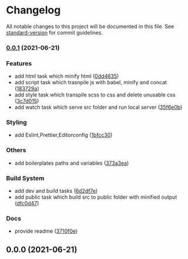 # Changelog

All notable changes to this project will be documented in this file. See [standard-version](https://github.com/conventional-changelog/standard-version) for commit guidelines.

### [0.0.1](https://github.com/divji/Backpack/compare/v0.0.0...v0.0.1) (2021-06-21)


### Features

* add html task which minify html ([0dd4635](https://github.com/divji/Backpack/commit/0dd4635da50f99c2614c899d21a2b3e634c7aba5))
* add script task which trasnpile js with babel, minify and concat ([183729a](https://github.com/divji/Backpack/commit/183729aad302b5c7a003fe30caed9be5fb38cbdd))
* add style task which transpile scss to css and delete unusable css ([3c7d015](https://github.com/divji/Backpack/commit/3c7d01516fbf1c151be4c504cfc972dfc559b254))
* add watch task which serve src folder and run local server ([35f6e0b](https://github.com/divji/Backpack/commit/35f6e0ba134ad407cd3ca2bae56173c0aa744fc8))


### Styling

* add Eslint,Prettier,Editorconfig ([1bfcc30](https://github.com/divji/Backpack/commit/1bfcc30889d041b7d985377af6702206f7b4474d))


### Others

* add boilerplates paths and variables ([373a3ea](https://github.com/divji/Backpack/commit/373a3eabc569bf4018693b168b59263c6bb20305))


### Build System

* add dev and build tasks ([6d2df7e](https://github.com/divji/Backpack/commit/6d2df7e1e355a63f46dbc9c5badfbf0811bd6757))
* add public task which build src to public folder with minified output ([dfc0d47](https://github.com/divji/Backpack/commit/dfc0d47b5a8637811dc64390d11e94c9dbcf0447))


### Docs

* provide readme ([3710f0e](https://github.com/divji/Backpack/commit/3710f0e78437abb240d7c5af4eba5cdb23f0a8ac))

## 0.0.0 (2021-06-21)
